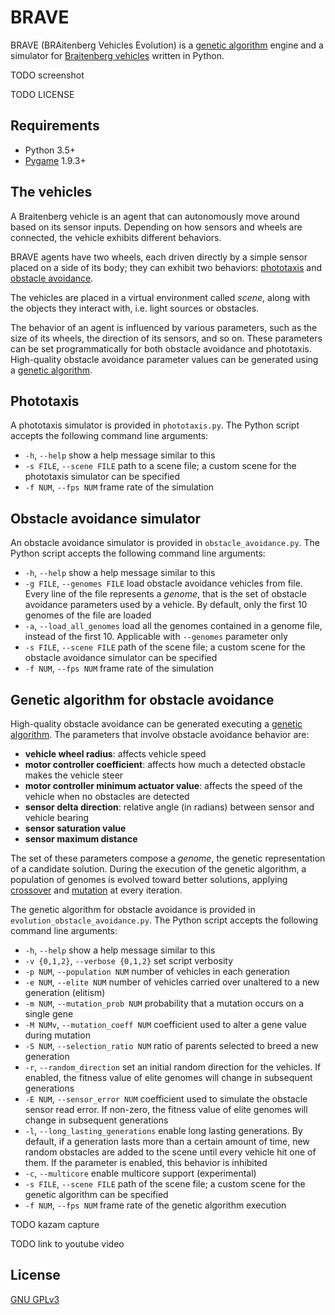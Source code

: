 # BRAVE

BRAVE (BRAitenberg Vehicles Evolution) is a [genetic algorithm](https://en.wikipedia.org/wiki/Genetic_algorithm) engine and a simulator for [Braitenberg vehicles](https://en.wikipedia.org/wiki/Braitenberg_vehicle) written in Python.

TODO screenshot

TODO LICENSE

## Requirements

* Python 3.5+
* [Pygame](https://www.pygame.org/news) 1.9.3+

## The vehicles

A Braitenberg vehicle is an agent that can autonomously move around based on its sensor inputs.
Depending on how sensors and wheels are connected, the vehicle exhibits different behaviors.

BRAVE agents have two wheels, each driven directly by a simple sensor placed on a side of its body; they can exhibit two behaviors: [phototaxis](https://en.wikipedia.org/wiki/Phototaxis) and [obstacle avoidance](https://en.wikipedia.org/wiki/Obstacle_avoidance).

The vehicles are placed in a virtual environment called *scene*, along with the objects they interact with, i.e. light sources or obstacles.

The behavior of an agent is influenced by various parameters, such as the size of its wheels, the direction of its sensors, and so on. These parameters can be set programmatically for both obstacle avoidance and phototaxis. High-quality obstacle avoidance parameter values can be generated using a [genetic algorithm](https://en.wikipedia.org/wiki/Genetic_algorithm).

## Phototaxis

A phototaxis simulator is provided in `phototaxis.py`. The Python script accepts the following command line arguments:
* `-h`, `--help`   show a help message similar to this
* `-s FILE`, `--scene FILE`   path to a scene file; a custom scene for the phototaxis simulator can be specified
* `-f NUM`, `--fps NUM`   frame rate of the simulation

## Obstacle avoidance simulator

An obstacle avoidance simulator is provided in `obstacle_avoidance.py`. The Python script accepts the following command line arguments:
* `-h`, `--help`   show a help message similar to this
* `-g FILE`, `--genomes FILE`   load obstacle avoidance vehicles from file. Every line of the file represents a *genome*, that is the set of obstacle avoidance parameters used by a vehicle. By default, only the first 10 genomes of the file are loaded
* `-a`, `--load_all_genomes`   load all the genomes contained in a genome file, instead of the first 10. Applicable with `--genomes` parameter only
* `-s FILE`, `--scene FILE`   path of the scene file; a custom scene for the obstacle avoidance simulator can be specified
* `-f NUM`, `--fps NUM`   frame rate of the simulation

## Genetic algorithm for obstacle avoidance

High-quality obstacle avoidance can be generated executing a [genetic algorithm](https://en.wikipedia.org/wiki/Genetic_algorithm). The parameters that involve obstacle avoidance behavior are:

* **vehicle wheel radius**: affects vehicle speed
* **motor controller coefficient**: affects how much a detected obstacle makes the vehicle steer
* **motor controller minimum actuator value**: affects the speed of the vehicle when no obstacles are detected
* **sensor delta direction**: relative angle (in radians) between sensor and vehicle bearing
* **sensor saturation value**
* **sensor maximum distance**

The set of these parameters compose a *genome*, the genetic representation of a candidate solution. During the execution of the genetic algorithm, a population of genomes is evolved toward better solutions, applying [crossover](https://en.wikipedia.org/wiki/Crossover_(genetic_algorithm)) and [mutation](https://en.wikipedia.org/wiki/Mutation_(genetic_algorithm)) at every iteration.

The genetic algorithm for obstacle avoidance is provided in `evolution_obstacle_avoidance.py`. The Python script accepts the following command line arguments:

* `-h`, `--help`   show a help message similar to this
* `-v {0,1,2}`, `--verbose {0,1,2}`   set script verbosity
* `-p NUM`, `--population NUM`   number of vehicles in each generation
* `-e NUM`, `--elite NUM`   number of vehicles carried over unaltered to a new generation (elitism)
* `-m NUM`, `--mutation_prob NUM`   probability that a mutation occurs on a single gene
* `-M NUMv`, `--mutation_coeff NUM`   coefficient used to alter a gene value during mutation
* `-S NUM`, `--selection_ratio NUM`   ratio of parents selected to breed a new generation
* `-r`, `--random_direction`   set an initial random direction for the vehicles. If enabled, the fitness value of elite genomes will change in subsequent generations
* `-E NUM`, `--sensor_error NUM`   coefficient used to simulate the obstacle sensor read error. If non-zero, the fitness value of elite genomes will change in subsequent generations
* `-l`, `--long_lasting_generations`   enable long lasting generations. By default, if a generation lasts more than a certain amount of time, new random obstacles are added to the scene until every vehicle hit one of them. If the parameter is enabled, this behavior is inhibited
* `-c`, `--multicore`   enable multicore support (experimental)
* `-s FILE`, `--scene FILE`   path of the scene file; a custom scene for the genetic algorithm can be specified
* `-f NUM`, `--fps NUM`   frame rate of the genetic algorithm execution

TODO kazam capture

TODO link to youtube video

## License

[GNU GPLv3](LICENSE)
